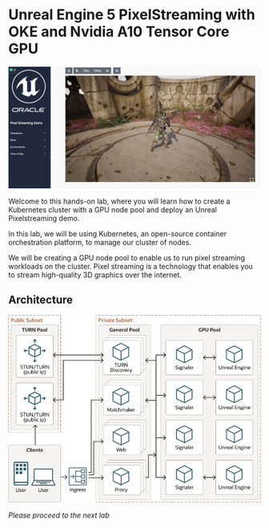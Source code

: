 # Unreal Engine 5 PixelStreaming with OKE and Nvidia A10 Tensor Core GPU

![Unreal engine 5 - Pixel Streaming in a web browser](images/unreal-pixel-streaming-home.png)

Welcome to this hands-on lab, where you will learn how to create a Kubernetes cluster with a GPU node pool and deploy an Unreal Pixelstreaming demo.

In this lab, we will be using Kubernetes, an open-source container orchestration platform, to manage our cluster of nodes.

We will be creating a GPU node pool to enable us to run pixel streaming workloads on the cluster. Pixel streaming is a technology that enables you to stream high-quality 3D graphics over the internet.

## Architecture

![Unreal engine 5 - Pixel Streaming Reference Architecture](./../common/images/pixelstream-oke-architecture.png)

*Please proceed to the next lab*